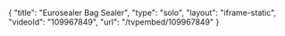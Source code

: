 {
    "title": "Eurosealer Bag Sealer",
    "type": "solo",
    "layout": "iframe-static",
    "videoId": "109967849",
    "url": "\/tvpembed\/109967849"
}